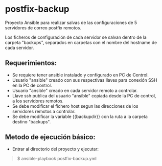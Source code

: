 # postfix-backup

Proyecto Ansible para realizar salvas de las configuraciones de 5 servidores de correo postfix remotos.

Los ficheros de configuración de cada servidor se salvan dentro de la carpeta "backups", separados en carpetas con el nombre del hostname de cada servidor.

## Requerimientos:

- Se requiere tener ansible instalado y configurado en PC de Control.
- Usuario "ansible" creado con sus respectivas llaves para conexión SSH en la PC de control.
- Usuario "ansible" creado en cada servidor remoto a controlar.
- Llave ssh publica del usuario "ansible" copiada desde la PC de control, a los servidores remotos.
- Se debe modificar el fichero host segun las direcciones de los servidores remotos a controlar.
- Se debe modificar la variable {{backupdir}} con la ruta a la carpeta destino "backups".

## Metodo de ejecución básico:

- Entrar al directorio del proyecto y ejecutar:
>  $ ansible-playbook postfix-backup.yml

